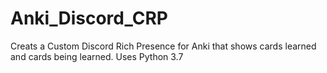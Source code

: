 # Anki_Discord_CRP
Creats a Custom Discord Rich Presence for Anki that shows cards learned and cards being learned.
Uses Python 3.7
